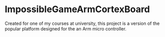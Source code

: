 # ImpossibleGameArmCortexBoard
Created for one of my courses at university, this project is a version of the popular platform designed for the an Arm micro controller.
